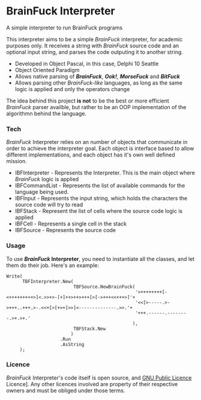 # BrainFuck Interpreter
A simple interpreter to run BrainFuck programs

This interpreter aims to be a simple *BrainFuck* interpreter, for academic purposes only.
It receives a string with *BrainFuck* source code and an optional input string, and parses the code outputing it to another string.

  - Developed in Object Pascal, in this case, Delphi 10 Seattle
  - Object Oriented Paradigm
  - Allows native parsing of ***BrainFuck***, ***Ook!***, ***MorseFuck*** and ***BitFuck***
  - Allows parsing other *BrainFuck-like* languages, as long as the same logic is applied and only the operators change

The idea behind this project **is not** to be the best or more efficient *BrainFuck* parser availble, but rather to be an OOP implementation of the algorithmn behind the language.

### Tech

*BrainFuck* Interpreter relies on an number of objects that communicate in order to achieve the interpreter goal. Each object is interface based to allow different implementations, and each object has it's own well defined mission.

* IBFInterpreter - Represents the Interpreter. This is the main object where *BrainFuck* logic is applied
* IBFCommandList - Represents the list of available commands for the language being used. 
* IBFInput - Represents the input string, which holds the characters the source code will try to read
* IBFStack - Represent the list of cells where the source code logic is applied
* IBFCell - Represents a single cell in the stack
* IBFSource - Represents the source code


### Usage

To use ***BrainFuck* Interpreter**, you need to instantiate all the classes, and let them do their job. Here's an example:

```
Write(
      TBFInterpreter.New(
                         TBFSource.NewBrainFuck(
                                                '>++++++++[-<+++++++++>]<.>>+>-[+]++>++>+++[>[->+++<<+++>]'+
                                                '<<]>-----.>->+++..+++.>-.<<+[>[+>+]>>]<--------------.>>.'+
                                                '+++.------.--------.>+.>+.'
                                               ),
                         TBFStack.New
                        )
                    .Run
                    .AsString
     );
```


### Licence

*BrainFuck* Interpreter's code itself is open source, and [GNU Public Licence](https://www.gnu.org/licenses/gpl-3.0.en.html "GNU Public Licence") Licence]. Any other licences involved are property of their respective owners and must be obliged under those terms.
